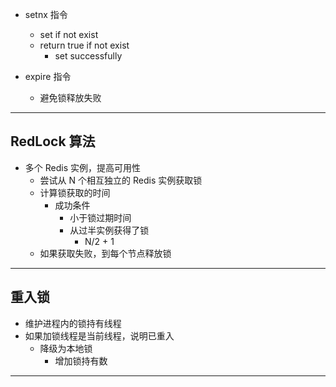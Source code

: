 * setnx 指令
    * set if not exist
    * return true if not exist
        * set successfully

* expire 指令
    * 避免锁释放失败

---

## RedLock 算法

* 多个 Redis 实例，提高可用性
    * 尝试从 N 个相互独立的 Redis 实例获取锁
    * 计算锁获取的时间
        * 成功条件
            * 小于锁过期时间
            * 从过半实例获得了锁
                * N/2 + 1
    * 如果获取失败，到每个节点释放锁

---

## 重入锁

* 维护进程内的锁持有线程
* 如果加锁线程是当前线程，说明已重入
    * 降级为本地锁
        * 增加锁持有数

---
